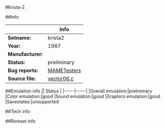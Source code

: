 #Krista-2

##Info

||Info|
|-----|-----|
|**Setname:**|krista2
|**Year:**|1987
|**Manufacturer:**|<unknown>
|**Status:**|preliminary
|**Bug reports:**|[MAMETesters](http://mametesters.org/view_all_set.php?type=1&temporary=y&search=vector06.c)
|**Source file:**|[vector06.c](https://github.com/mamedev/mame/blob/master/src/mess/drivers/vector06.c)

##Emulation info
|| Status |
|-----|-----|
|Overall emulation:|preliminary
|Color emulation:|good
|Sound emulation:|good
|Graphics emulation:|good
|Savestates:|unsupported

##Tech info

##Romset info

<!--- START OF EDITED COMMENT DO NOT TOUCH TEXT ABOVE-->
